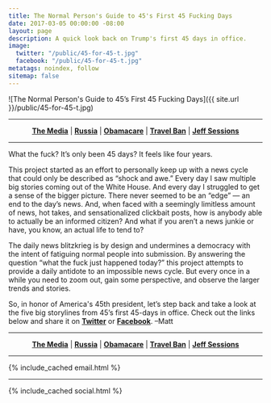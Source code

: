 ```yaml
---
title: The Normal Person's Guide to 45's First 45 Fucking Days
date: 2017-03-05 00:00:00 -08:00
layout: page
description: A quick look back on Trump's first 45 days in office.
image:
  twitter: "/public/45-for-45-t.jpg"
  facebook: "/public/45-for-45-t.jpg"
metatags: noindex, follow
sitemap: false
---
```


![The Normal Person's Guide to 45’s First 45 Fucking Days]({{ site.url }}/public/45-for-45-t.jpg)
<hr>
<center>
<!-- 
<p><strong>The Normal Person's Guide to 45’s First 45 Fucking Days</strong></p>
Navigation: -->
<a href="{{ site.baseurl }}/45-for-45/media"><strong>The Media</strong></a> | 
<a href="{{ site.baseurl }}/45-for-45/russia"><strong>Russia</strong></a> |
<a href="{{ site.baseurl }}/45-for-45/health-care"><strong>Obamacare</strong></a> |
<a href="{{ site.baseurl }}/45-for-45/travel-ban"><strong>Travel Ban</strong></a> |
<a href="{{ site.baseurl }}/45-for-45/jeff-sessions"><strong>Jeff Sessions</strong></a> 
</center>

<hr> 
<p class="lead">What the fuck? It’s only been 45 days? It feels like four years.</p>

<p>This project started as an effort to personally keep up with a news cycle that could only be described as “shock and awe.” Every day I saw multiple big stories coming out of the White House. And every day I struggled to get a sense of the bigger picture. There never seemed to be an “edge” — an end to the day’s news. And, when faced with a seemingly limitless amount of news, hot takes, and sensationalized clickbait posts, how is anybody able to actually be an informed citizen? And what if you aren’t a news junkie or have, you know, an actual life to tend to? </p>

<p>The daily news blitzkrieg is by design and undermines a democracy with the intent of fatiguing normal people into submission. By answering the question “what the fuck just happened today?” this project attempts to provide a daily antidote to an impossible news cycle. But every once in a while you need to zoom out, gain some perspective, and observe the larger trends and stories. </p>

<p>So, in honor of America's 45th president, let’s step back and take a look at the five big storylines from 45’s first 45-days in office. Check out the links below and share it on <strong><a href="https://twitter.com/intent/tweet?url=https%3A%2F%2Fwhatthefuckjusthappenedtoday.com%2F45-for-45%2F&via=WTFJHT&text=The%20Normal%20Person%27s%20Guide%20to%2045%27s%20First%2045%20Fucking%20Days" target="_blank">Twitter</a></strong> or <strong><a href="https://www.facebook.com/sharer/sharer.php?u=https://whatthefuckjusthappenedtoday.com/45-for-45/" target="_blank">Facebook</a></strong>. –Matt </p>

<hr>
<center>
<!-- 
<p><strong>The Normal Person's Guide to 45’s First 45 Fucking Days</strong></p>
Navigation: -->
<a href="{{ site.baseurl }}/45-for-45/media"><strong>The Media</strong></a> | 
<a href="{{ site.baseurl }}/45-for-45/russia"><strong>Russia</strong></a> |
<a href="{{ site.baseurl }}/45-for-45/health-care"><strong>Obamacare</strong></a> |
<a href="{{ site.baseurl }}/45-for-45/travel-ban"><strong>Travel Ban</strong></a> |
<a href="{{ site.baseurl }}/45-for-45/jeff-sessions"><strong>Jeff Sessions</strong></a> 
</center>

<hr> 
<!-- MailChimp -->
{% include_cached email.html %}

<hr> 

{% include_cached social.html %}

